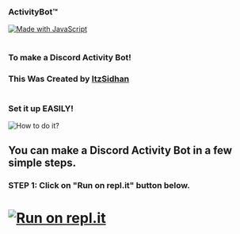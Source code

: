 ### ActivityBot™
[![Made with JavaScript](https://cdn.discordapp.com/attachments/876123913912979456/899926358375952384/unknown.png)](https://bit.ly/ItzSidhanDS)

#

### To make a Discord Activity Bot!
### This Was Created by [ItzSidhan](https://bit.ly/ItzSidhanYT)

#

### Set it up EASILY!
![How to do it?](https://cdn.discordapp.com/attachments/876123913912979456/899926000157220884/unknown.png)

## You can make a Discord Activity Bot in a few simple steps.
### STEP 1: Click on "Run on repl.it" button below.
# [![Run on repl.it](https://cdn.discordapp.com/attachments/876123913912979456/899932815838306324/unknown.png)](https://replit.com/github/ItzSidhan/ActivityBot)
